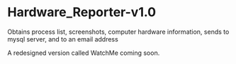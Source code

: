 # Hardware_Reporter-v1.0
Obtains process list, screenshots, computer hardware information, sends to mysql server, and to an email address

A redesigned version called WatchMe coming soon.

